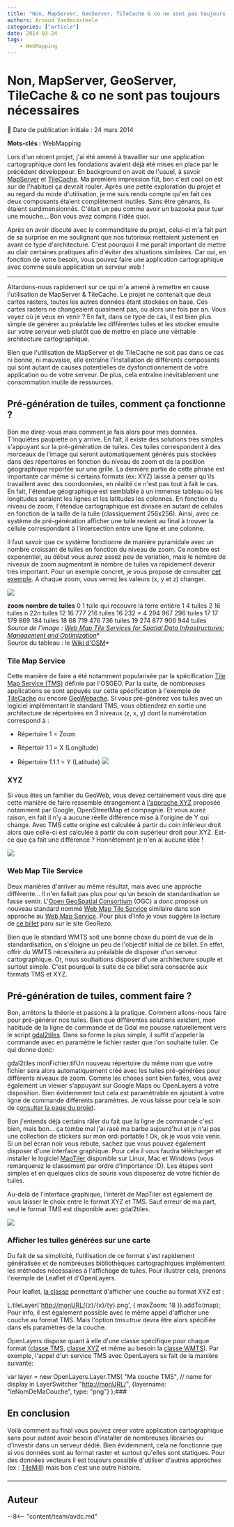 ```yaml
---
title: "Non, MapServer, GeoServer, TileCache & co ne sont pas toujours nécessaires"
authors: Arnaud Vandecasteele
categories: ["article"]
date: 2014-03-24
tags: 
    - WebMapping
---
```


# Non, MapServer, GeoServer, TileCache & co ne sont pas toujours nécessaires

:calendar: Date de publication initiale : 24 mars 2014

**Mots-clés :** WebMapping

Lors d'un récent projet, j'ai été amené à travailler sur une application cartographique dont les fondations avaient déjà été mises en place par le précédent développeur. En background on avait de l'usuel, à savoir [MapServer](http://mapserver.org/) et [TileCache](http://tilecache.org/). Ma première impression fût, bon c'est cool on est sur de l'habituel ça devrait rouler. Après une petite exploration du projet et au regard du mode d'utilisation, je me suis rendu compte qu'en fait ces deux composants étaient complètement inutiles. Sans être gênants, ils étaient surdimensionnés. C'était un peu comme avoir un bazooka pour tuer une mouche... Bon vous avez compris l'idée quoi.

 Après en avoir discuté avec le commanditaire du projet, celui-ci m'a fait part de sa surprise en me soulignant que nos tutoriaux mettaient justement en avant ce type d'architecture. C'est pourquoi il me paraît important de mettre au clair certaines pratiques afin d'éviter des situations similaires. Car oui, en fonction de votre besoin, vous pouvez faire une application cartographique avec comme seule application un serveur web !

----

Attardons-nous rapidement sur ce qui m'a amené à remettre en cause l'utilisation de MapServer & TileCache. Le projet ne contenait que deux cartes rasters, toutes les autres données étant stockées en base. Ces cartes rasters ne changeaient quasiment pas, ou alors une fois par an. Vous voyez où je veux en venir ? En fait, dans ce type de cas, il est bien plus simple de générer au préalable les différentes tuiles et les stocker ensuite sur votre serveur web plutôt que de mettre en place une véritable architecture cartographique.

Bien que l'utilisation de MapServer et de TileCache ne soit pas dans ce cas ni bonne, ni mauvaise, elle entraîne l'installation de différents composants qui sont autant de causes potentielles de dysfonctionnement de votre application ou de votre serveur. De plus, cela entraîne inévitablement une consommation inutile de ressources.

## Pré-génération de tuiles, comment ça fonctionne ?

Bon me direz-vous mais comment je fais alors pour mes données. T'inquiètes paupiette on y arrive. En fait, il existe des solutions très simples s'appuyant sur la pré-génération de tuiles. Ces tuiles correspondent à des morceaux de l'image qui seront automatiquement générés puis stockées dans des répertoires en fonction du niveau de zoom et de la position géographique reportée sur une grille. La dernière partie de cette phrase est importante car même si certains formats (ex: XYZ) laisse à penser qu'ils travaillent avec des coordonnées, en réalité ce n'est pas tout à fait le cas. En fait, l'étendue géographique est semblable à un immense tableau où les longitudes seraient les lignes et les latitudes les colonnes. En fonction du niveau de zoom, l'étendue cartographique est divisée en autant de cellules en fonction de la taille de la tuile (classiquement 256x256). Ainsi, avec ce système de pré-génération afficher une tuile revient au final à trouver la cellule correspondant à l'intersection entre une ligne et une colonne.

Il faut savoir que ce système fonctionne de manière pyramidale avec un nombre croissant de tuiles en fonction du niveau de zoom. Ce nombre est exponentiel, au début vous aurez assez peu de variation, mais le nombre de niveaux de zoom augmentant le nombre de tuiles va rapidement devenir très important. Pour un exemple concret, je vous propose de consulter [cet exemple](http://www.maptiler.org/google-maps-coordinates-tile-bounds-projection/). A chaque zoom, vous verrez les valeurs (x, y et z) changer.

![](https://cdn.geotribu.fr/img/articles-blog-rdp/divers/TilePyramid.jpg)

**zoom** **nombre de tuiles**   0 1 tuile qui recouvre la terre entière   1 4 tuiles   2 16 tuiles   n 22*n*  tuiles   12 16 777 216 tuiles   16 232 = 4 294 967 296 tuiles   17 17 179 869 184 tuiles   18 68 719 476 736 tuiles   19 274 877 906 944 tuiles     *Source de l'image : [Web Map Tile Services for Spatial Data Infrastructures: Management and Optimization](http://www.intechopen.com/books/cartography-a-tool-for-spatial-analysis/web-map-tile-services-for-spatial-data-infrastructures-management-and-optimization#F1)**  
Source du tableau : le [Wiki d'OSM](https://wiki.openstreetmap.org/wiki/Slippy_map_tilenames#Zoom_levels)*

### Tile Map Service

Cette manière de faire a été notamment popularisée par la spécification [Tile Map Service (TMS)](http://wiki.osgeo.org/wiki/Tile_Map_Service_Specification) définie par l'OSGEO. Par la suite, de nombreuses applications se sont appuyés sur cette spécification à l'exemple de [TileCache](http://tilecache.org/) ou encore [GeoWebache](http://geowebcache.org/). Si vous pré-générez vos tuiles avec un logiciel implémentant le standard TMS, vous obtiendrez en sortie une architecture de répertoires en 3 niveaux (z, x, y) dont la numérotation correspond à :

* Répertoire 1 = Zoom

* Répertoir 1.1 = X (Longitude)

* Répertoire 1.1.1 = Y (Latitude)
[![](http://wiki.osgeo.org/images/e/e7/Tms.png)](http://wiki.osgeo.org/wiki/Tile_Map_Service_Specification)

### XYZ

Si vous êtes un familier du GeoWeb, vous devez certainement vous dire que cette manière de faire ressemble étrangement à [l'approche XYZ](https://wiki.openstreetmap.org/wiki/Slippy_map_tilenames) proposée notamment par Google, OpenStreetMap et compagnie. Et vous aurez raison, en fait il n'y a aucune réelle différence mise à l'origine de Y qui change. Avec TMS cette origine est calculée à partir du coin inférieur droit alors que celle-ci est calculée à partir du coin supérieur droit pour XYZ. Est-ce que ça fait une différence ? Honnêtement je n'en ai aucune idée !

![](https://cdn.geotribu.fr/img/articles-blog-rdp/capture-ecran/tms_xyz_origine.png)

### Web Map Tile Service

Deux manières d'arriver au même résultat, mais avec une approche différente... Il n'en fallait pas plus pour qu'un besoin de standardisation se fasse sentir. L'[Open GeoSpatial Consortium](http://www.opengeospatial.org/) (OGC) a donc proposé un nouveau standard nommé [Web Map Tile Service](http://www.opengeospatial.org/standards/wmts) similaire dans son approche au [Web Map Service](http://www.opengeospatial.org/standards/wms). Pour plus d'info je vous suggère la lecture de [ce billet](http://georezo.net/wiki/main/standards/wmts) paru sur le site GeoRezo.

Bien que le standard WMTS soit une bonne chose du point de vue de la standardisation, on s'éloigne un peu de l'objectif initial de ce billet. En effet, offrir du WMTS nécessitera au préalable de disposer d'un serveur cartographique. Or, nous souhaitions disposer d'une architecture souple et surtout simple. C'est pourquoi la suite de ce billet sera consacrée aux formats TMS et XYZ.

## Pré-génération de tuiles, comment faire ?

Bon, arrêtons la théorie et passons à la pratique. Comment allons-nous faire pour pré-générer nos tuiles. Bien que différentes solutions existent, mon habitude de la ligne de commande et de Gdal me pousse naturellement vers le script [gdal2tiles](http://www.gdal.org/gdal2tiles.html). Dans sa forme la plus simple, il suffit d'appeler la commande avec en paramètre le fichier raster que l'on souhaite tuiler. Ce qui donne donc:

gdal2tiles monFichier.tifUn nouveau répertoire du même nom que votre fichier sera alors automatiquement créé avec les tuiles pré-générées pour différents niveaux de zoom. Comme les choses sont bien faites, vous avez également un viewer s'appuyant sur Google Maps ou OpenLayers à votre disposition. Bien évidemment tout cela est paramétrable en ajoutant à votre ligne de commande différents paramètres. Je vous laisse pour cela le soin de c[onsulter la page du projet](http://www.gdal.org/gdal2tiles.html).

Bon j'entends déjà certains râler du fait que la ligne de commande c'est bien, mais bon... ça tombe mal j'ai rasé ma barbe aujourd'hui et je n'ai pas une collection de stickers sur mon ordi portable ! Ok, ok je vous vois venir. Si un bel écran noir vous rebute, sachez que vous pouvez également disposer d'une interface graphique. Pour cela il vous faudra télécharger et installer le logiciel [MapTiler](http://www.maptiler.org/) disponible sur Linux, Mac et Windows (vous remarquerez le classement par ordre d'importance :D). Les étapes sont simples et en quelques clics de souris vous disposerez de votre fichier de tuiles.

Au-delà de l'interface graphique, l'intérêt de MapTiler est également de vous laisser le choix entre le format XYZ et TMS. Sauf erreur de ma part, seul le format TMS est disponible avec gdal2tiles.

![](https://cdn.geotribu.fr/img/articles-blog-rdp/divers/MapTiler_2_0.jpg)

### Afficher les tuiles générées sur une carte

Du fait de sa simplicité, l'utilisation de ce format s'est rapidement généralisée et de nombreuses bibliothèques cartographiques implémentent les méthodes nécessaires à l'affichage de tuiles. Pour illustrer cela, prenons l'exemple de Leaflet et d'OpenLayers.

Pour leaflet, [la classe](http://leafletjs.com/reference.html#tilelayer) permettant d'afficher une couche au format XYZ est :

L.tileLayer('<http://monURL/>{z}/{x}/{y}.png', { maxZoom: 18 }).addTo(map); Pour info, il est également possible avec le même appel d'afficher une couche au format TMS. Mais l'option *tms=true* devra être alors spécifiée dans els paramètres de la couche.

OpenLayers dispose quant à elle d'une classe spécifique pour chaque format ([classe TMS](http://dev.openlayers.org/releases/OpenLayers-2.13.1/doc/apidocs/files/OpenLayers/Layer/TMS-js.html), [classe XYZ](http://dev.openlayers.org/releases/OpenLayers-2.13.1/doc/apidocs/files/OpenLayers/Layer/XYZ-js.html) et même au besoin la [classe WMTS](http://dev.openlayers.org/releases/OpenLayers-2.13.1/doc/apidocs/files/OpenLayers/Layer/WMTS-js.html)). Par exemple, l'appel d'un service TMS avec OpenLayers se fait de la manière suivante:

var layer = new OpenLayers.Layer.TMS( "Ma couche TMS", // name for display in LayerSwitcher "<http://monURL/>", {layername: "leNomDeMaCouche", type: "png"} );###

## En conclusion

Voilà comment au final vous pouvez créer votre application cartographique sans pour autant avoir besoin d'installer de nombreuses librairies ou d'investir dans un serveur dédié. Bien évidemment, cela ne fonctionne que si vos données sont au format raster et surtout qu'elles sont statiques. Pour des données vecteurs il est toujours possible d'utiliser d'autres approches (ex : [TileMill](https://www.mapbox.com/tilemill/)) mais bon c'est une autre histoire.

###

----

## Auteur

--8<-- "content/team/avdc.md"
